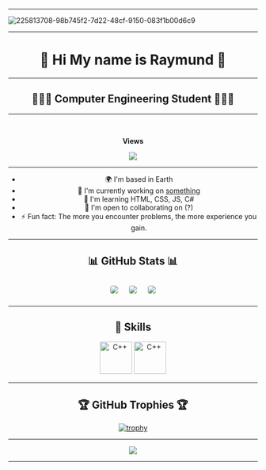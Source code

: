 ----------------------------

![225813708-98b745f2-7d22-48cf-9150-083f1b00d6c9](https://github.com/CoDeX-Ray/CoDeX-Ray/assets/142377798/b08aef22-dc8d-472c-9adf-02903678c6ee)

----------------------------

<h1 align="center"> 🤖 Hi My name is Raymund 🤖 </h1>

----------------------------

<h2 align="center"> 👨🏻‍💻 Computer Engineering Student 👨🏻‍💻 </h2>

----------------------------
<div align="center">
<br><p align="centre"><b> Views </b></p>  
<p align="center"><img align="center" src="https://profile-counter.glitch.me/{CoDeX-Ray}/count.svg" /></p>

<!---
<div align="center">

  ![](https://komarev.com/ghpvc/?username=CoDeX-Ray&color=113e50)

</div>
-->

----------------------------

<p align="left">

* 🌍  I'm based in Earth <br>
* 🚀  I'm currently working on [something](http://s) <br>
* 🧠  I'm learning HTML, CSS, JS, C# <br>
* 🤝  I'm open to collaborating on (?) <br>
* ⚡  Fun fact: The more you encounter problems, the more experience you gain. <br>

</p>

----------------------------

<h2 align="center"> 📊 GitHub Stats 📊 </h2>

<div align="center">
    <div style="display: flex; flex-wrap: wrap; justify-content: center; align-items: center;">
    <img src="https://github-profile-summary-cards.vercel.app/api/cards/profile-details?username=CoDeX-Ray&show_icons=true&theme=2077" style="border: 1px solid white; border-radius: 5px; margin: 10px;">
    <img src="https://github-profile-summary-cards.vercel.app/api/cards/stats?username=CoDeX-Ray&show_icons=true&theme=2077" style="border: 1px solid white; border-radius: 5px; margin: 10px;">
    <img src="https://github-profile-summary-cards.vercel.app/api/cards/productive-time?username=CoDeX-Ray&show_icons=true&theme=2077" style="border: 1px solid white; border-radius: 5px; margin: 10px;"> 
</div>

----------------------------

<h2 align="center"> 🦾 Skills </h2>

<p align="center">
<a href="https://docs.microsoft.com/en-us/cpp/?view=msvc-170" target="_blank" rel="noreferrer"><img src="https://raw.githubusercontent.com/danielcranney/readme-generator/main/public/icons/skills/cplusplus-colored.svg" width="65" height="65" alt="C++" /></a>
<a href="https://docs.microsoft.com/en-us/cpp/?view=msvc-170" target="_blank" rel="noreferrer"><img src="https://raw.githubusercontent.com/danielcranney/readme-generator/main/public/icons/skills/c-colored.svg" width="65" height="65" alt="C++" /></a>
</p>

----------------------------

<!---

<h2 align="center"> 📊 GitHub Stats </h2>

<div align="center">
  
  ![](https://github-readme-stats.vercel.app/api?username=CoDeX-Ray&theme=dark&hide_border=false&include_all_commits=false&count_private=false) <br> <br>
  ![](https://github-readme-streak-stats.herokuapp.com/?user=CoDeX-Ray&theme=dark&hide_border=false)<br/>

</div>
-->

<h2 align="center"> 🏆 GitHub Trophies 🏆 </h2>

<div align="center">

<!---

  ![](https://github-profile-trophy.vercel.app/?username=CoDeX-Ray&theme=radical&no-frame=false&no-bg=true&margin-w=4)
---

-->

[![trophy](https://github-profile-trophy.vercel.app/?username=CoDeX-Ray&theme=radical&margin-w=15&no-bg=true&no-frame=true)](https://github.com/CoDeX-Ray/github-profile-trophy)


</div>

----------------------------

<p align="center">
     <img src="https://capsule-render.vercel.app/api?type=waving&color=gradient&height=100&section=footer"/>
</p>

----------------------------
